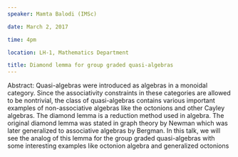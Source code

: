 ```yaml
---
speaker: Mamta Balodi (IMSc)

date: March 2, 2017

time: 4pm

location: LH-1, Mathematics Department

title: Diamond lemma for group graded quasi-algebras
---
```


Abstract: Quasi-algebras were introduced as algebras in a monoidal
category. Since the associativity constraints in these categories are
allowed to be nontrivial, the class of quasi-algebras contains various
important examples of non-associative algebras like the octonions and
other Cayley algebras.
The diamond lemma is a reduction method used in algebra. The original
diamond lemma was stated in graph theory by Newman which was later
generalized to associative algebras by Bergman. In this talk, we will see
the analog of this lemma for the group graded quasi-algebras with some
interesting examples like octonion algebra and generalized octonions
